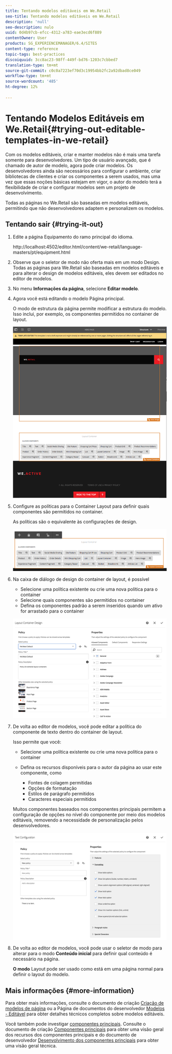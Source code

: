 ```yaml
---
title: Tentando modelos editáveis em We.Retail
seo-title: Tentando modelos editáveis em We.Retail
description: 'null'
seo-description: nulo
uuid: 0d4b97cb-efcc-4312-a783-eae3ecd6f889
contentOwner: User
products: SG_EXPERIENCEMANAGER/6.4/SITES
content-type: reference
topic-tags: best-practices
discoiquuid: 3cc8ac23-98ff-449f-bd76-1203c7cbbed7
translation-type: tm+mt
source-git-commit: c0c0a7223ef70d3c19954bb2fc2a92dbad8ce049
workflow-type: tm+mt
source-wordcount: '485'
ht-degree: 12%

---
```



# Tentando Modelos Editáveis em We.Retail{#trying-out-editable-templates-in-we-retail}

Com os modelos editáveis, criar e manter modelos não é mais uma tarefa somente para desenvolvedores. Um tipo de usuário avançado, que é chamado de autor de modelo, agora pode criar modelos. Os desenvolvedores ainda são necessários para configurar o ambiente, criar bibliotecas de clientes e criar os componentes a serem usados, mas uma vez que essas noções básicas estejam em vigor, o autor do modelo terá a flexibilidade de criar e configurar modelos sem um projeto de desenvolvimento.

Todas as páginas no We.Retail são baseadas em modelos editáveis, permitindo que não desenvolvedores adaptem e personalizem os modelos.

## Tentando sair {#trying-it-out}

1. Edite a página Equipamento do ramo principal do idioma.

   http://localhost:4502/editor.html/content/we-retail/language-masters/pt/equipment.html

1. Observe que o seletor de modo não oferta mais em um modo Design. Todas as páginas para We.Retail são baseadas em modelos editáveis e para alterar o design de modelos editáveis, eles devem ser editados no editor de modelos.
1. No menu **Informações da página**, selecione **Editar modelo**.
1. Agora você está editando o modelo Página principal.

   O modo de estrutura da página permite modificar a estrutura do modelo. Isso inclui, por exemplo, os componentes permitidos no container de layout.

   ![chlimage_1-138](assets/chlimage_1-138.png)

1. Configure as políticas para o Container Layout para definir quais componentes são permitidos no container.

   As políticas são o equivalente às configurações de design.

   ![chlimage_1-139](assets/chlimage_1-139.png)

1. Na caixa de diálogo de design do container de layout, é possível

   * Selecione uma política existente ou crie uma nova política para o container
   * Selecione quais componentes são permitidos no container
   * Defina os componentes padrão a serem inseridos quando um ativo for arrastado para o container

   ![chlimage_1-140](assets/chlimage_1-140.png)

1. De volta ao editor de modelos, você pode editar a política do componente de texto dentro do container de layout.

   Isso permite que você:

   * Selecione uma política existente ou crie uma nova política para o container
   * Defina os recursos disponíveis para o autor da página ao usar este componente, como

      * Fontes de colagem permitidas
      * Opções de formatação
      * Estilos de parágrafo permitidos
      * Caracteres especiais permitidos

   Muitos componentes baseados nos componentes principais permitem a configuração de opções no nível do componente por meio dos modelos editáveis, removendo a necessidade de personalização pelos desenvolvedores.

   ![chlimage_1-141](assets/chlimage_1-141.png)

1. De volta ao editor de modelos, você pode usar o seletor de modo para alterar para o modo **Conteúdo inicial** para definir qual conteúdo é necessário na página.

   **O modo** Layout pode ser usado como está em uma página normal para definir o layout do modelo.

## Mais informações {#more-information}

Para obter mais informações, consulte o documento de criação [Criação de modelos de página](/help/sites-authoring/templates.md) ou a Página de documentos do desenvolvedor [Modelos - Editável](/help/sites-developing/page-templates-editable.md) para obter detalhes técnicos completos sobre modelos editáveis.

Você também pode investigar [componentes principais](/help/sites-developing/we-retail-core-components.md). Consulte o documento de criação [Componentes principais](https://docs.adobe.com/content/help/pt-BR/experience-manager-core-components/using/introduction.html) para obter uma visão geral dos recursos dos componentes principais e do documento de desenvolvedor [Desenvolvimento dos componentes principais](https://helpx.adobe.com/experience-manager/core-components/using/developing.html) para obter uma visão geral técnica.

